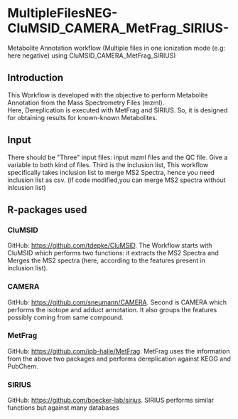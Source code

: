 # MultipleFilesNEG-CluMSID_CAMERA_MetFrag_SIRIUS-
Metabolite Annotation workflow (Multiple files in one ionization mode (e.g: here negative) using CluMSID_CAMERA_MetFrag_SIRIUS)

## Introduction
This Workflow is developed with the objective to perform Metabolite Annotation from the Mass Spectrometry Files (mzml). <br> Here, Dereplication is executed with MetFrag and SIRIUS. So, it is designed for obtaining results for known-known Metabolites.

## Input
There should be "Three" input files: input mzml files and the QC file. Give a variable to both kind of files. Third is the inclusion list, This workflow specifically takes inclusion list to merge MS2 Spectra, hence you need inclusion list as csv. (if code modified,you can merge MS2 spectra without inlcusion list)

## R-packages used
### CluMSID
GitHub: https://github.com/tdepke/CluMSID. The Workflow starts with CluMSID which performs two functions: it extracts the MS2 Spectra and Merges the MS2 spectra (here, according to the features present in inclusion list).
### CAMERA
GitHub: https://github.com/sneumann/CAMERA. Second is CAMERA which performs the isotope and adduct annotation. It also groups the features possibly coming from same compound.
### MetFrag
GitHub: https://github.com/ipb-halle/MetFrag. MetFrag uses the information from the above two packages and performs dereplication against KEGG and PubChem.
### SIRIUS
GitHub: https://github.com/boecker-lab/sirius. SIRIUS performs similar functions but against many databases

